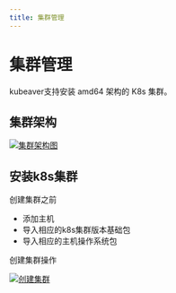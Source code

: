 ```yaml
---
title: 集群管理
---
```

# 集群管理

kubeaver支持安装 amd64 架构的 K8s 集群。

## 集群架构

[![集群架构图](/images/k8sfw.png)](/images/k8sfw.png)

## 安装k8s集群

创建集群之前

- 添加主机
- 导入相应的k8s集群版本基础包
- 导入相应的主机操作系统包

创建集群操作

[![创建集群](/images/create.png)](/images/create.png)